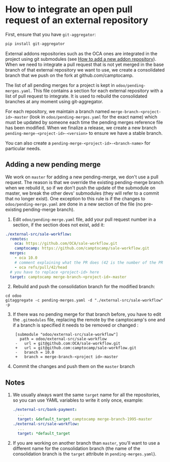 <!--
This file has been generated with 'invoke project.sync'.
Do not modify. Any manual change will be lost.
Please propose your modification on
https://github.com/camptocamp/odoo-template instead.
-->
# How to integrate an open pull request of an external repository

First, ensure that you have `git-aggregator`:

```python
pip install git-aggregator
```

External addons repositories such as the OCA ones are integrated in the project
using git submodules (see [How to add a new addon repository](./how-to-add-repo.md)).
When we need to integrate a pull request that is not yet merged in the base branch
of that external repository we want to use, we create a consolidated branch that
we push on the fork at github.com/camptocamp.

The list of all pending merges for a project is kept in `odoo/pending-merges.yaml`.
This file contains a section for each external repository with a list of pull request
to integrate. It is used to rebuild the consolidated branches at any moment using git-aggregator.

For each repository, we maintain a branch named
`merge-branch-<project-id>-master` (look in `odoo/pending-merges.yaml` for the
exact name)  which must be updated by someone each time the pending merges
reference file has been modified.
When we finalize a release, we create a new branch
`pending-merge-<project-id>-<version>` to ensure we have a stable branch.

You can also create a `pending-merge-<project-id>-<branch-name>` for particular
needs.

## Adding a new pending merge

We work on `master` for adding a new pending-merge, we don't use a pull
request. The reason is that we override the existing pending-merge branch when
we rebuild it, so if we don't push the update of the submodule on master, we
break the other devs' submodules (they will refer to a commit that no longer exist).
One exception to this rule is if the changes to `odoo/pending-merge.yaml` are done in
a new section of the file (no pre-existing pending-merge branch).

1. Edit `odoo/pending-merge.yaml` file, add your pull request number in a section,
   if the section does not exist, add it:

  ```yaml
  ./external-src/sale-workflow:
    remotes:
      oca: https://github.com/OCA/sale-workflow.git
      camptocamp: https://github.com/camptocamp/sale-workflow.git
    merges:
      - oca 10.0
      # comment explaining what the PR does (42 is the number of the PR
      - oca refs/pull/42/head
    # you have to replace <project-id> here
    target: camptocamp merge-branch-<project-id>-master
  ```

2. Rebuild and push the consolidation branch for the modified branch:

  ```
  cd odoo
  gitaggregate -c pending-merges.yaml -d "./external-src/sale-workflow" -p
  ```

3. If there was no pending merge for that branch before, you have to edit the `.gitmodules` file,
   replacing the remote by the camptocamp's one and if a branch is specified it needs to be removed
   or changed :

   ```
    [submodule "odoo/external-src/sale-workflow"]
      path = odoo/external-src/sale-workflow
    -   url = git@github.com:OCA/sale-workflow.git
    +   url = git@github.com:camptocamp/sale-workflow.git
    -   branch = 10.0
    +   branch = merge-branch-<project id>-master
    ```

4. Commit the changes and push them on the `master` branch

## Notes

1. We usually always want the same `target` name for all the repositories, so you can use
   YAML variables to write it only once, example:

   ```yaml
   ./external-src/bank-payment:
     ...
     target: &default_target camptocamp merge-branch-1995-master
   ./external-src/sale-workflow:
     ...
     target: *default_target
   ```

2. If you are working on another branch than `master`, you'll want to use a
   different name for the consolidation branch (the name of the consolidation
   branch is the `target` attribute in `pending-merges.yaml`).
